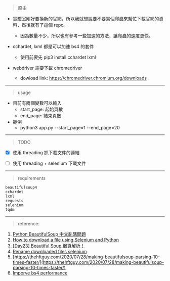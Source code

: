 > 原由

- 實驗室剛好要換新的官網，所以我就想說要不要寫個爬蟲來幫忙下載官網的資料，然後就有了這個 repo。
    - 因為數量不少，所以也有參考一些加速的方法，讓爬蟲的速度更快。

- cchardet, lxml 都是可以加速 bs4 的套件
    - 使用前要先 pip3 install cchardet lxml


- webdriver 需要下載 chromedriver
    - dowload link: https://chromedriver.chromium.org/downloads

---

> usage

- 目前有兩個變數可以輸入
    - start_page: 起始頁數
    - end_page: 結束頁數
- 範例
    - python3 app.py --start_page=1 --end_page=20
---

> TODO

- [x] 使用 threading 抓下載文件的連結
- [ ] 使用 threading + selenium 下載文件


---
> requirements

```
beautifulsoup4
cchardet
lxml
requests
selenium
tqdm
```

---

> reference:
1. [Python BeautifulSoup 中文亂碼問題](https://iter01.com/568912.html)
2. [How to download a file using Selenium and Python](https://www.browserstack.com/guide/download-file-using-selenium-python)
3. [[Day23] Beautiful Soup 網頁解析！](https://ithelp.ithome.com.tw/articles/10196817)
4. [Rename downloaded files selenium](https://stackoverflow.com/questions/38459972/rename-downloaded-files-selenium)
5. [https://thehftguy.com/2020/07/28/making-beautifulsoup-parsing-10-times-faster/](https://thehftguy.com/2020/07/28/making-beautifulsoup-parsing-10-times-faster/)
6. [Imporve bs4 performance](https://www.crummy.com/software/BeautifulSoup/bs4/doc.zh/#id65)


